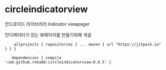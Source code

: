 # circleindicatorview
안드로이드 라이브러리 Indicator viewpager

인디케이터가 있는 뷰페이저를 만들기위해 개설

`    
allprojects {
repositories {
...
maven { url "https://jitpack.io" }
}
}
`
  
`   
dependencies {
   compile 'com.github.roka88:circleindicatorview:0.0.5'
}
`
